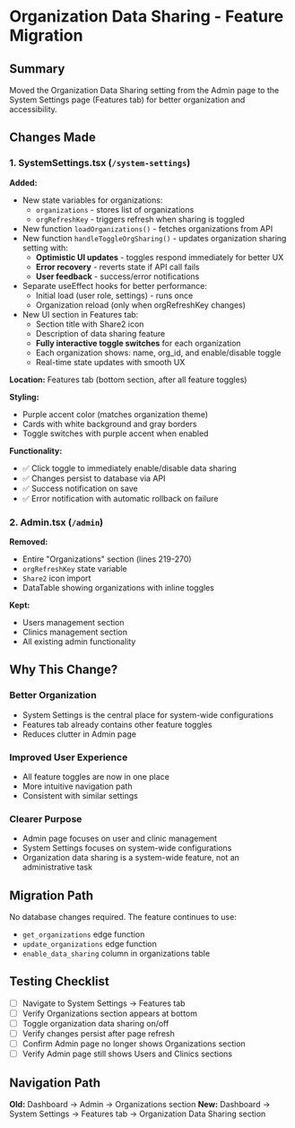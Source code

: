 # Organization Data Sharing - Feature Migration

## Summary
Moved the Organization Data Sharing setting from the Admin page to the System Settings page (Features tab) for better organization and accessibility.

## Changes Made

### 1. SystemSettings.tsx (`/system-settings`)
**Added:**
- New state variables for organizations:
  - `organizations` - stores list of organizations
  - `orgRefreshKey` - triggers refresh when sharing is toggled
- New function `loadOrganizations()` - fetches organizations from API
- New function `handleToggleOrgSharing()` - updates organization sharing setting with:
  - **Optimistic UI updates** - toggles respond immediately for better UX
  - **Error recovery** - reverts state if API call fails
  - **User feedback** - success/error notifications
- Separate useEffect hooks for better performance:
  - Initial load (user role, settings) - runs once
  - Organization reload (only when orgRefreshKey changes)
- New UI section in Features tab:
  - Section title with Share2 icon
  - Description of data sharing feature
  - **Fully interactive toggle switches** for each organization
  - Each organization shows: name, org_id, and enable/disable toggle
  - Real-time state updates with smooth UX

**Location:** Features tab (bottom section, after all feature toggles)

**Styling:**
- Purple accent color (matches organization theme)
- Cards with white background and gray borders
- Toggle switches with purple accent when enabled

**Functionality:**
- ✅ Click toggle to immediately enable/disable data sharing
- ✅ Changes persist to database via API
- ✅ Success notification on save
- ✅ Error notification with automatic rollback on failure

### 2. Admin.tsx (`/admin`)
**Removed:**
- Entire "Organizations" section (lines 219-270)
- `orgRefreshKey` state variable
- `Share2` icon import
- DataTable showing organizations with inline toggles

**Kept:**
- Users management section
- Clinics management section
- All existing admin functionality

## Why This Change?

### Better Organization
- System Settings is the central place for system-wide configurations
- Features tab already contains other feature toggles
- Reduces clutter in Admin page

### Improved User Experience
- All feature toggles are now in one place
- More intuitive navigation path
- Consistent with similar settings

### Clearer Purpose
- Admin page focuses on user and clinic management
- System Settings focuses on system-wide configurations
- Organization data sharing is a system-wide feature, not an administrative task

## Migration Path

No database changes required. The feature continues to use:
- `get_organizations` edge function
- `update_organizations` edge function
- `enable_data_sharing` column in organizations table

## Testing Checklist

- [ ] Navigate to System Settings → Features tab
- [ ] Verify Organizations section appears at bottom
- [ ] Toggle organization data sharing on/off
- [ ] Verify changes persist after page refresh
- [ ] Confirm Admin page no longer shows Organizations section
- [ ] Verify Admin page still shows Users and Clinics sections

## Navigation Path

**Old:** Dashboard → Admin → Organizations section
**New:** Dashboard → System Settings → Features tab → Organization Data Sharing section
